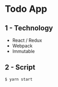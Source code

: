 # Todo App

## 1 - Technology
- React / Redux
- Webpack
- Immutable

## 2 - Script
```
$ yarn start
```
